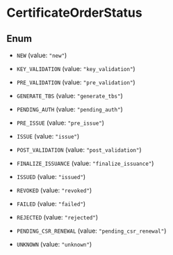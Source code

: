 

# CertificateOrderStatus

## Enum


* `NEW` (value: `"new"`)

* `KEY_VALIDATION` (value: `"key_validation"`)

* `PRE_VALIDATION` (value: `"pre_validation"`)

* `GENERATE_TBS` (value: `"generate_tbs"`)

* `PENDING_AUTH` (value: `"pending_auth"`)

* `PRE_ISSUE` (value: `"pre_issue"`)

* `ISSUE` (value: `"issue"`)

* `POST_VALIDATION` (value: `"post_validation"`)

* `FINALIZE_ISSUANCE` (value: `"finalize_issuance"`)

* `ISSUED` (value: `"issued"`)

* `REVOKED` (value: `"revoked"`)

* `FAILED` (value: `"failed"`)

* `REJECTED` (value: `"rejected"`)

* `PENDING_CSR_RENEWAL` (value: `"pending_csr_renewal"`)

* `UNKNOWN` (value: `"unknown"`)



